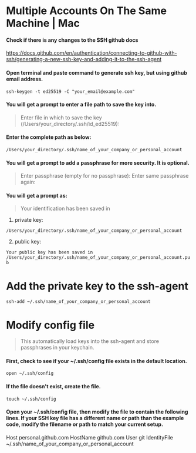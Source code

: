 # Multiple Accounts On The Same Machine | Mac

#### Check if there is any changes to the SSH github docs

https://docs.github.com/en/authentication/connecting-to-github-with-ssh/generating-a-new-ssh-key-and-adding-it-to-the-ssh-agent

#### Open terminal and paste command to generate ssh key, but using github email address.

`ssh-keygen -t ed25519 -C "your_email@example.com"`

#### You will get a prompt to enter a file path to save the key into.

>Enter file in which to save the key (/Users/your_directory/.ssh/id_ed25519):

#### Enter the complete path as below:
`/Users/your_directory/.ssh/name_of_your_company_or_personal_account`

#### You will get a prompt to add a passphrase for more security. It is optional.

> Enter passphrase (empty for no passphrase):
> Enter same passphrase again:

#### You will get a prompt as:
 >Your identification has been saved in

1. private key:

`/Users/your_directory/.ssh/name_of_your_company_or_personal_account`

2.  public key:

`Your public key has been saved in /Users/your_directory/.ssh/name_of_your_company_or_personal_account.pub`

# Add the private key to the ssh-agent

`ssh-add ~/.ssh/name_of_your_company_or_personal_account`

# Modify config file
>This automatically load keys into the ssh-agent and store passphrases in your keychain.

#### First, check to see if your ~/.ssh/config file exists in the default location.

`open ~/.ssh/config`

#### If the file doesn't exist, create the file.

`touch ~/.ssh/config`

#### Open your ~/.ssh/config file, then modify the file to contain the following lines. If your SSH key file has a different name or path than the example code, modify the filename or path to match your current setup.

Host personal.github.com
HostName github.com
User git
IdentityFile ~/.ssh/name_of_your_company_or_personal_account
